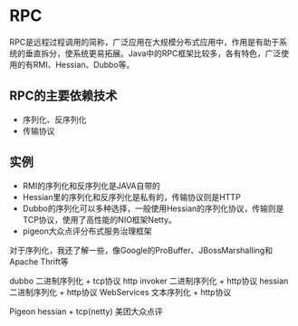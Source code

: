 # RPC

RPC是远程过程调用的简称，广泛应用在大规模分布式应用中，作用是有助于系统的垂直拆分，使系统更易拓展。Java中的RPC框架比较多，各有特色，广泛使用的有RMI、Hessian、Dubbo等。

## RPC的主要依赖技术
*	序列化、反序列化
*	传输协议

## 实例
*	RMI的序列化和反序列化是JAVA自带的
*	Hessian里的序列化和反序列化是私有的，传输协议则是HTTP
*	Dubbo的序列化可以多种选择，一般使用Hessian的序列化协议，传输则是TCP协议，使用了高性能的NIO框架Netty。
*	pigeon大众点评分布式服务治理框架


对于序列化，我还了解一些，像Google的ProBuffer、JBossMarshalling和Apache Thrift等


dubbo			二进制序列化	+ tcp协议
http invoker	二进制序列化	+ http协议
hessian			二进制序列化	+ http协议
WebServices		文本序列化	+ http协议

Pigeon			hessian + tcp(netty)	美团大众点评
